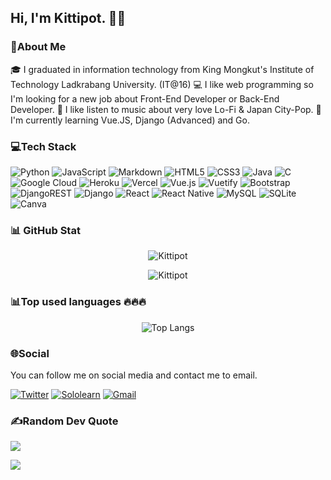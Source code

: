 ## Hi, I'm Kittipot. 👏👏
### 💫About Me
🎓 I graduated in information technology from King Mongkut's Institute of Technology Ladkrabang University. (IT@16)
💻 I like web programming so I'm looking for a new job about Front-End Developer or Back-End Developer.
🎵 I like listen to music about very love Lo-Fi & Japan City-Pop.
🌱 I'm currently learning Vue.JS, Django (Advanced) and Go.

### 💻Tech Stack
![Python](https://img.shields.io/badge/python-3670A0?style=for-the-badge&logo=python&logoColor=ffdd54) ![JavaScript](https://img.shields.io/badge/javascript-%23323330.svg?style=for-the-badge&logo=javascript&logoColor=%23F7DF1E) ![Markdown](https://img.shields.io/badge/markdown-%23000000.svg?style=for-the-badge&logo=markdown&logoColor=white) ![HTML5](https://img.shields.io/badge/html5-%23E34F26.svg?style=for-the-badge&logo=html5&logoColor=white) ![CSS3](https://img.shields.io/badge/css3-%231572B6.svg?style=for-the-badge&logo=css3&logoColor=white) ![Java](https://img.shields.io/badge/java-%23ED8B00.svg?style=for-the-badge&logo=java&logoColor=white) ![C](https://img.shields.io/badge/c-%2300599C.svg?style=for-the-badge&logo=c&logoColor=white) ![Google Cloud](https://img.shields.io/badge/Google%20Cloud-%234285F4.svg?style=for-the-badge&logo=google-cloud&logoColor=white) ![Heroku](https://img.shields.io/badge/heroku-%23430098.svg?style=for-the-badge&logo=heroku&logoColor=white) ![Vercel](https://img.shields.io/badge/vercel-%23000000.svg?style=for-the-badge&logo=vercel&logoColor=white) ![Vue.js](https://img.shields.io/badge/vuejs-%2335495e.svg?style=for-the-badge&logo=vuedotjs&logoColor=%234FC08D) ![Vuetify](https://img.shields.io/badge/Vuetify-1867C0?style=for-the-badge&logo=vuetify&logoColor=AEDDFF) ![Bootstrap](https://img.shields.io/badge/bootstrap-%23563D7C.svg?style=for-the-badge&logo=bootstrap&logoColor=white) ![DjangoREST](https://img.shields.io/badge/DJANGO-REST-ff1709?style=for-the-badge&logo=django&logoColor=white&color=ff1709&labelColor=gray) ![Django](https://img.shields.io/badge/django-%23092E20.svg?style=for-the-badge&logo=django&logoColor=white) ![React](https://img.shields.io/badge/react-%2320232a.svg?style=for-the-badge&logo=react&logoColor=%2361DAFB) ![React Native](https://img.shields.io/badge/react_native-%2320232a.svg?style=for-the-badge&logo=react&logoColor=%2361DAFB) ![MySQL](https://img.shields.io/badge/mysql-%2300f.svg?style=for-the-badge&logo=mysql&logoColor=white) ![SQLite](https://img.shields.io/badge/sqlite-%2307405e.svg?style=for-the-badge&logo=sqlite&logoColor=white) ![Canva](https://img.shields.io/badge/Canva-%2300C4CC.svg?style=for-the-badge&logo=Canva&logoColor=white)

### 📊 GitHub Stat
<p align="center"><img src='https://github-readme-stats.vercel.app/api?username=Kittipot321&theme=vue-dark&hide_border=false&include_all_commits=false&count_private=true' alt='Kittipot's GitHub stats'/></p>
<p align="center"><img src='https://github-readme-streak-stats.herokuapp.com/?user=Kittipot321&theme=vue-dark&hide_border=false' alt='Kittipot's GitHub stats 2'/>

### 📊Top used languages 🔥🔥🔥
<p align="center"><img src='https://github-readme-stats.vercel.app/api/top-langs/?username=Kittipot321&theme=vue-dark&hide_border=false&include_all_commits=false&count_private=true&layout=compact' alt='Top Langs'/></p>

### 🌐Social
You can follow me on social media and contact me to email.

[![Twitter](https://img.shields.io/badge/Twitter-1DA1F2?style=for-the-badge&logo=twitter&logoColor=white)](https://twitter.com/chocoktp)
[![Sololearn](https://img.shields.io/badge/-Sololearn-3a464b?style=for-the-badge&logo=Sololearn&logoColor=white)](https://www.sololearn.com/profile/6007488)
[![Gmail](https://img.shields.io/badge/Gmail-D14836?style=for-the-badge&logo=gmail&logoColor=white)](mailto:Kittipot321@gmail.com)

### ✍️Random Dev Quote
![](https://quotes-github-readme.vercel.app/api?type=horizontal&theme=tokyonight)

[![](https://visitcount.itsvg.in/api?id=Kittipot321&icon=0&color=0)](https://visitcount.itsvg.in)
